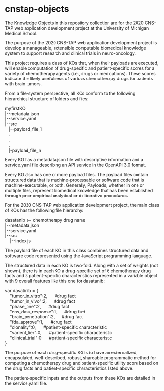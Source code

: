 # cnstap-objects
The Knowledge Objects in this repository collection are for the 2020 CNS-TAP web application development project at the University of Michigan Medical School.

The purpose of the 2020 CNS-TAP web application development project is develop a manageable, extensible computable biomedical knowledge system to support research and clinical trials in neuro-oncology.

This project requires a class of KOs that, when their payloads are executed, will enable computation of drug-specific and patient-specific scores for a variety of chemotherapy agents (i.e., drugs or medications). These scores indicate the likely usefulness of various chemotherapy drugs for patients with brain tumors.

From a file-system perspective, all KOs conform to the following hierarchical structure of folders and files:

myfirstKO\
|--metadata.json\
|--service.yaml\
|--src\
&nbsp;&nbsp;&nbsp;|--payload_file_1\
&nbsp;&nbsp;&nbsp;.\
&nbsp;&nbsp;&nbsp;.\
&nbsp;&nbsp;&nbsp;.\
&nbsp;&nbsp;&nbsp;|-payload_file_n


Every KO has a metadata.json file with descriptive information and a service.yaml file describing an API service in the OpenAPI 3.0 format.

Every KO also has one or more payload files. The payload files contain structured data that is machine-processable or software code that is machine-executable, or both. Generally, Payloads, whether in one or multiple files, represent biomedical knowledge that has been established through prior empirical analytical or deliberative procedures.

For the 2020 CNS-TAP web application development project, the main class of KOs has the following file hierarchy:

dasatanib             <-- chemotherapy drug name\
|--metadata.json\
|--service.yaml\
|--src\
&nbsp;&nbsp;&nbsp;&nbsp;|--index.js

The payload file of each KO in this class combines structured data and software code represented using the JavaScript programming language.

The structured data in each KO is two-fold. Along with a set of weights (not shown), there is in each KO a drug-specific set of 6 chemotherapy drug facts and 3 patient-specific characteristics represented in a variable object with 9 overall features like this one for dasatanib:

var dasatinib = {\
&nbsp;&nbsp;&nbsp;&nbsp;"tumor_in_vitro":2,    &nbsp;&nbsp;&nbsp;&nbsp; #drug fact\
&nbsp;&nbsp;&nbsp;&nbsp;"tumor_in_vivo":2,     &nbsp;&nbsp;&nbsp;&nbsp; #drug fact\
&nbsp;&nbsp;&nbsp;&nbsp;"phase_one":2,         &nbsp;&nbsp;&nbsp;&nbsp; #drug fact\
&nbsp;&nbsp;&nbsp;&nbsp;"cns_data_response":1, &nbsp;&nbsp;&nbsp;&nbsp; #drug fact\
&nbsp;&nbsp;&nbsp;&nbsp;"brain_penetration":2, &nbsp;&nbsp;&nbsp;&nbsp; #drug fact\
&nbsp;&nbsp;&nbsp;&nbsp;"fda_approve":1,       &nbsp;&nbsp;&nbsp;&nbsp; #drug fact\
&nbsp;&nbsp;&nbsp;&nbsp;"clonality":0,         &nbsp;&nbsp;&nbsp;&nbsp; #patient-specific characteristic\
&nbsp;&nbsp;&nbsp;&nbsp;"varient_tier":0,      &nbsp;&nbsp;&nbsp;&nbsp; #patient-specific characteristic\
&nbsp;&nbsp;&nbsp;&nbsp;"clinical_trial":0     &nbsp;&nbsp;&nbsp;&nbsp; #patient-specific characteristic\
}

The purpose of each drug-specific KO is to have an externalized, encapsulated, well-described, robust, shareable programmatic method for computing a chemotherapy drug and patient-specific utility score based on the drug facts and patient-specific characteristics listed above.

The patient-specific inputs and the outputs from these KOs are detailed in the service.yaml file.
